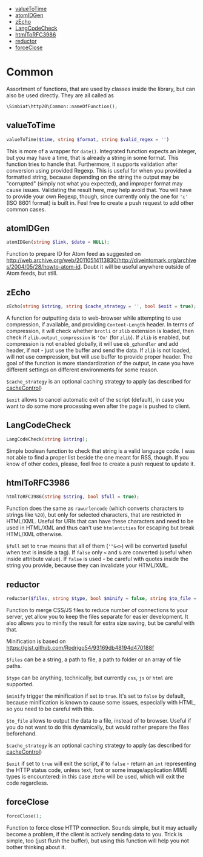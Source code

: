 - [valueToTime](#valuetotime)
- [atomIDGen](#atomidgen)
- [zEcho](#zecho)
- [LangCodeCheck](#langcodecheck)
- [htmlToRFC3986](#htmltorfc3986)
- [reductor](#reductor)
- [forceClose](#forceclose)

# Common

Assortment of functions, that are used by classes inside the library, but can also be used directly. They are all called as

```php
\Simbiat\http20\Common::nameOfFunction();
```

## valueToTime

```php
valueToTime($time, string $format, string $valid_regex = '')
```

This is more of a wrapper for `date()`. Integrated function expects an integer, but you may have a time, that is already a string in some format. This function tries to handle that. Furthermore, it supports validation after conversion using provided Regexp. This is useful for when you provided a formatted string, because depending on the string the output may be "corrupted" (simply not what you expected), and improper format may cause issues. Validating the result here, may help avoid that. You will have to provide your own Regexp, though, since currently only the one for `'c'` (ISO 8601 format) is built in. Feel free to create a push request to add other common cases.

## atomIDGen

```php
atomIDGen(string $link, $date = NULL);
```

Function to prepare ID for Atom feed as suggested on http://web.archive.org/web/20110514113830/http://diveintomark.org/archives/2004/05/28/howto-atom-id. Doubt it will be useful anywhere outside of Atom feeds, but still.

## zEcho

```php
zEcho(string $string, string $cache_strategy = '', bool $exit = true);
```

A function for outputting data to web-browser while attempting to use compression, if available, and providing `Content-Length` header. In terms of compression, it will check whether `brotli` or `zlib` extension is loaded, then check if `zlib.output_compression` is `'On'` (for `zlib`). If `zlib` is enabled, but compression is not enabled globally, it will use `ob_gzhandler` and add header, if not - just use the buffer and send the data. If `zlib` is not loaded, will not use compression, but will use buffer to provide proper header. The goal of the function is more standardization of the output, in case you have different settings on different environments for some reason.

`$cache_strategy` is an optional caching strategy to apply (as described for [cacheControl](Headers.md#cacheControl))

`$exit` allows to cancel automatic exit of the script (default), in case you want to do some more processing even after the page is pushed to client.

## LangCodeCheck

```php
LangCodeCheck(string $string);
```

Simple boolean function to check that string is a valid language code. I was not able to find a proper list beside the one meant for RSS, though. If you know of other codes, please, feel free to create a push request to update it.

## htmlToRFC3986

```php
htmlToRFC3986(string $string, bool $full = true);
```

Function does the same as `rawurlencode` (which converts characters to strings like `%20`), but only for selected characters, that are restricted in HTML/XML. Useful for URIs that can have these characters and need to be used in HTML/XML and thus can't use `htmlentities` for escaping but break HTML/XML otherwise.

`$full` set to `true` means that all of them (`'"&<>`) will be converted (useful when text is inside a tag). If `false` only `<` and `&` are converted (useful when inside attribute value). If `false` is used - be careful with quotes inside the string you provide, because they can invalidate your HTML/XML.

## reductor

```php
reductor($files, string $type, bool $minify = false, string $to_file = '', string $cache_strategy = '');
```

Function to merge CSS/JS files to reduce number of connections to your server, yet allow you to keep the files separate for easier development. It also allows you to minify the result for extra size saving, but be careful with that.

Minification is based on https://gist.github.com/Rodrigo54/93169db48194d470188f

`$files` can be a string, a path to file, a path to folder or an array of file paths.

`$type` can be anything, technically, but currently `css`, `js` or `html` are supported.

`$minify` trigger the minification if set to `true`. It's set to `false` by default, because minification is known to cause some issues, especially with HTML, so you need to be careful with this.

`$to_file` allows to output the data to a file, instead of to browser. Useful if you do not want to do this dynamically, but would rather prepare the files beforehand.

`$cache_strategy` is an optional caching strategy to apply (as described for [cacheControl](Headers.md#cachecontrol))

`$exit` if set to `true` will exit the script, if to `false` - return an `int` representing the HTTP status code, unless text, font or some image/application MIME types is encountered: in this case `zEcho` will be used, which will exit the code regardless.

## forceClose

```php
forceClose();
```

Function to force close HTTP connection. Sounds simple, but it may actually become a problem, if the client is actively sending data to you. Trick is simple, too (just flush the buffer), but using this function will help you not bother thinking about it.
